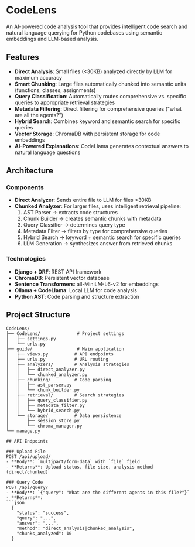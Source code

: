 # CodeLens

An AI-powered code analysis tool that provides intelligent code search and natural language querying for Python codebases using semantic embeddings and LLM-based analysis.

## Features

- **Direct Analysis**: Small files (<30KB) analyzed directly by LLM for maximum accuracy
- **Smart Chunking**: Large files automatically chunked into semantic units (functions, classes, assignments)
- **Query Classification**: Automatically routes comprehensive vs. specific queries to appropriate retrieval strategies
- **Metadata Filtering**: Direct filtering for comprehensive queries ("what are all the agents?")
- **Hybrid Search**: Combines keyword and semantic search for specific queries
- **Vector Storage**: ChromaDB with persistent storage for code embeddings
- **AI-Powered Explanations**: CodeLlama generates contextual answers to natural language questions

## Architecture

### Components

- **Direct Analyzer**: Sends entire file to LLM for files <30KB
- **Chunked Analyzer**: For larger files, uses intelligent retrieval pipeline:
  1. AST Parser → extracts code structures
  2. Chunk Builder → creates semantic chunks with metadata
  3. Query Classifier → determines query type
  4. Metadata Filter → filters by type for comprehensive queries
  5. Hybrid Search → keyword + semantic search for specific queries
  6. LLM Generation → synthesizes answer from retrieved chunks

### Technologies

- **Django + DRF**: REST API framework
- **ChromaDB**: Persistent vector database
- **Sentence Transformers**: all-MiniLM-L6-v2 for embeddings
- **Ollama + CodeLlama**: Local LLM for code analysis
- **Python AST**: Code parsing and structure extraction

## Project Structure

```
CodeLens/
├── CodeLens/              # Project settings
│   ├── settings.py
│   └── urls.py
├── guide/                 # Main application
│   ├── views.py          # API endpoints
│   ├── urls.py           # URL routing
│   ├── analyzers/        # Analysis strategies
│   │   ├── direct_analyzer.py
│   │   └── chunked_analyzer.py
│   ├── chunking/         # Code parsing
│   │   ├── ast_parser.py
│   │   └── chunk_builder.py
│   ├── retrieval/        # Search strategies
│   │   ├── query_classifier.py
│   │   ├── metadata_filter.py
│   │   └── hybrid_search.py
│   └── storage/          # Data persistence
│       ├── session_store.py
│       └── chroma_manager.py
└── manage.py

## API Endpoints

### Upload File
POST /api/upload/
- **Body**: `multipart/form-data` with `file` field
- **Returns**: Upload status, file size, analysis method (direct/chunked)

### Query Code
POST /api/query/
- **Body**: `{"query": "What are the different agents in this file?"}`
- **Returns**: 
```json
  {
    "status": "success",
    "query": "...",
    "answer": "...",
    "method": "direct_analysis|chunked_analysis",
    "chunks_analyzed": 10
  }